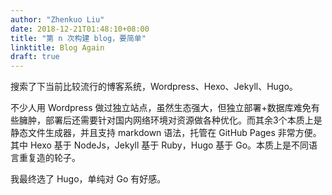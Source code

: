 ```yaml
---
author: "Zhenkuo Liu"
date: 2018-12-21T01:48:10+08:00
title: "第 n 次构建 blog，要简单"
linktitle: Blog Again
draft: true
---
```



搜索了下当前比较流行的博客系统，Wordpress、Hexo、Jekyll、Hugo。

不少人用 Wordpress 做过独立站点，虽然生态强大，但独立部署+数据库难免有些臃肿，部署后还需要针对国内网络环境对资源做各种优化。而其余3个本质上是静态文件生成器，并且支持 markdown 语法，托管在 GitHub Pages 非常方便。其中 Hexo 基于 NodeJs，Jekyll 基于 Ruby，Hugo 基于 Go。本质上是不同语言重复造的轮子。

我最终选了 Hugo，单纯对 Go 有好感。